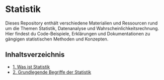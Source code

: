 # Statistik

 Dieses Repository enthält verschiedene Materialien und Ressourcen rund um die Themen Statistik,
 Datenanalyse und Wahrscheinlichkeitsrechnung. Hier findest du Code-Beispiele,
 Erklärungen und Dokumentationen zu gängigen statistischen Methoden und Konzepten.

## Inhaltsverzeichnis

<ul>
    <li>
        <a href="Was_ist_Statistik.ipynb">1. Was ist Statistik</a>
    </li>
    <li>
        <a href="Grundlegende_Begriffe_der_Statistik.ipynb">2. Grundlegende Begriffe der Statistik</a>
    </li>
</ul>

